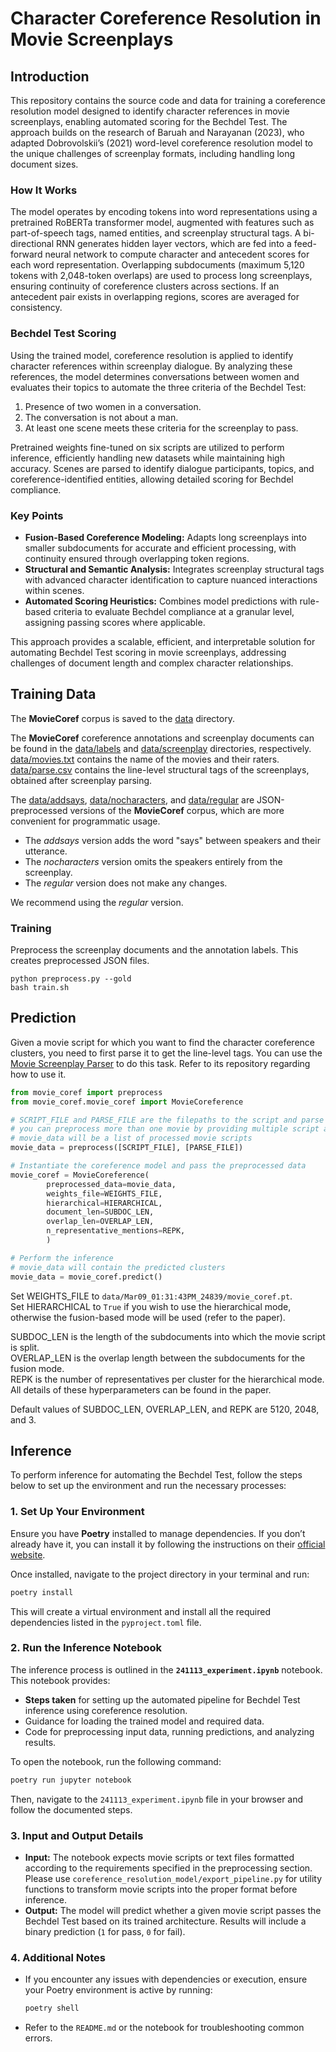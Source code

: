 # Character Coreference Resolution in Movie Screenplays

## Introduction

This repository contains the source code and data for training a coreference resolution model designed to identify character references in movie screenplays, enabling automated scoring for the Bechdel Test. The approach builds on the research of Baruah and Narayanan (2023), who adapted Dobrovolskii’s (2021) word-level coreference resolution model to the unique challenges of screenplay formats, including handling long document sizes.

### How It Works
The model operates by encoding tokens into word representations using a pretrained RoBERTa transformer model, augmented with features such as part-of-speech tags, named entities, and screenplay structural tags. A bi-directional RNN generates hidden layer vectors, which are fed into a feed-forward neural network to compute character and antecedent scores for each word representation. Overlapping subdocuments (maximum 5,120 tokens with 2,048-token overlaps) are used to process long screenplays, ensuring continuity of coreference clusters across sections. If an antecedent pair exists in overlapping regions, scores are averaged for consistency.

### Bechdel Test Scoring
Using the trained model, coreference resolution is applied to identify character references within screenplay dialogue. By analyzing these references, the model determines conversations between women and evaluates their topics to automate the three criteria of the Bechdel Test:
1. Presence of two women in a conversation.
2. The conversation is not about a man.
3. At least one scene meets these criteria for the screenplay to pass.

Pretrained weights fine-tuned on six scripts are utilized to perform inference, efficiently handling new datasets while maintaining high accuracy. Scenes are parsed to identify dialogue participants, topics, and coreference-identified entities, allowing detailed scoring for Bechdel compliance.

### Key Points
- **Fusion-Based Coreference Modeling:** Adapts long screenplays into smaller subdocuments for accurate and efficient processing, with continuity ensured through overlapping token regions.
- **Structural and Semantic Analysis:** Integrates screenplay structural tags with advanced character identification to capture nuanced interactions within scenes.
- **Automated Scoring Heuristics:** Combines model predictions with rule-based criteria to evaluate Bechdel compliance at a granular level, assigning passing scores where applicable.

This approach provides a scalable, efficient, and interpretable solution for automating Bechdel Test scoring in movie screenplays, addressing challenges of document length and complex character relationships.


## Training Data

The __MovieCoref__ corpus is saved to the [data](data/) directory.

The __MovieCoref__ coreference annotations and screenplay documents can be found in the [data/labels](data/labels/) 
and [data/screenplay](data/screenplay/) directories, respectively.
[data/movies.txt](data/movies.txt) contains the name of the movies and their raters.
[data/parse.csv](data/parse.csv) contains the line-level structural tags of the screenplays, obtained after 
screenplay parsing.

The [data/addsays](data/addsays/), [data/nocharacters](data/nocharacters/), and [data/regular](data/regular/) 
are JSON-preprocessed versions of the __MovieCoref__ corpus, which are more convenient for programmatic usage.

- The _addsays_ version adds the word "says" between speakers and their utterance.
- The _nocharacters_ version omits the speakers entirely from the screenplay.
- The _regular_ version does not make any changes.

We recommend using the _regular_ version.

### Training

Preprocess the screenplay documents and the annotation labels.
This creates preprocessed JSON files.

```
python preprocess.py --gold
bash train.sh
```

## Prediction

Given a movie script for which you want to find the character coreference clusters, you need to first parse it to
get the line-level tags.
You can use the [Movie Screenplay Parser](https://github.com/usc-sail/mica-screenplay-parser) to do this task.
Refer to its repository regarding how to use it.

```python
from movie_coref import preprocess
from movie_coref.movie_coref import MovieCoreference

# SCRIPT_FILE and PARSE_FILE are the filepaths to the script and parse file
# you can preprocess more than one movie by providing multiple script and parse files
# movie_data will be a list of processed movie scripts
movie_data = preprocess([SCRIPT_FILE], [PARSE_FILE])

# Instantiate the coreference model and pass the preprocessed data
movie_coref = MovieCoreference(
        preprocessed_data=movie_data,
        weights_file=WEIGHTS_FILE,
        hierarchical=HIERARCHICAL,
        document_len=SUBDOC_LEN,
        overlap_len=OVERLAP_LEN,
        n_representative_mentions=REPK,
        )

# Perform the inference
# movie_data will contain the predicted clusters
movie_data = movie_coref.predict()
```

Set WEIGHTS_FILE to `data/Mar09_01:31:43PM_24839/movie_coref.pt`. <br>
Set HIERARCHICAL to `True` if you wish to use the hierarchical mode, otherwise the fusion-based mode will be used
(refer to the paper).

SUBDOC_LEN is the length of the subdocuments into which the movie script is split. <br>
OVERLAP_LEN is the overlap length between the subdocuments for the fusion mode. <br>
REPK is the number of representatives per cluster for the hierarchical mode.
All details of these hyperparameters can be found in the paper.

Default values of SUBDOC_LEN, OVERLAP_LEN, and REPK are 5120, 2048, and 3.

## Inference

To perform inference for automating the Bechdel Test, follow the steps below to set up the environment and run the necessary processes:  

### 1. Set Up Your Environment  

Ensure you have **Poetry** installed to manage dependencies. If you don’t already have it, you can install it by following the instructions on their [official website](https://python-poetry.org/docs/).  

Once installed, navigate to the project directory in your terminal and run:  

```bash
poetry install
```  

This will create a virtual environment and install all the required dependencies listed in the `pyproject.toml` file.  

### 2. Run the Inference Notebook  

The inference process is outlined in the **`241113_experiment.ipynb`** notebook. This notebook provides:  
- **Steps taken** for setting up the automated pipeline for Bechdel Test inference using coreference resolution.  
- Guidance for loading the trained model and required data.  
- Code for preprocessing input data, running predictions, and analyzing results.  

To open the notebook, run the following command:  

```bash
poetry run jupyter notebook
```  

Then, navigate to the `241113_experiment.ipynb` file in your browser and follow the documented steps.  

### 3. Input and Output Details  

- **Input:** The notebook expects movie scripts or text files formatted according to the requirements specified in the preprocessing section. Please use `coreference_resolution_model/export_pipeline.py` for utility functions to transform movie scripts into the proper format before inference.
- **Output:** The model will predict whether a given movie script passes the Bechdel Test based on its trained architecture. Results will include a binary prediction (`1` for pass, `0` for fail).  

### 4. Additional Notes  

- If you encounter any issues with dependencies or execution, ensure your Poetry environment is active by running:  
  ```bash
  poetry shell
  ```  
- Refer to the `README.md` or the notebook for troubleshooting common errors.  